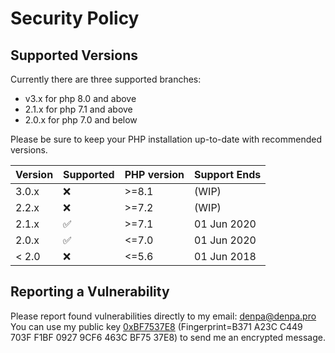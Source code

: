 # Security Policy

## Supported Versions

Currently there are three supported branches:
- v3.x for php 8.0 and above
- 2.1.x for php 7.1 and above
- 2.0.x for php 7.0 and below

Please be sure to keep your PHP installation up-to-date with recommended versions.

| Version | Supported          | PHP version | Support Ends |
|---------|--------------------|-------------|--------------|
| 3.0.x   | :x:                | \>=8.1      | (WIP)        |
| 2.2.x   | :x:                | \>=7.2      | (WIP)        |
| 2.1.x   | :white_check_mark: | \>=7.1      | 01 Jun 2020  |
| 2.0.x   | :white_check_mark: | <=7.0       | 01 Jun 2020  |
| < 2.0   | :x:                | <=5.6       | 01 Jun 2018  |

## Reporting a Vulnerability

Please report found vulnerabilities directly to my email: denpa@denpa.pro  
You can use my public key [0xBF7537E8](https://pgp.denpa.pro/) (Fingerprint=B371 A23C C449 703F F1BF 0927 9CF6 463C BF75 37E8) to send me an encrypted message.
